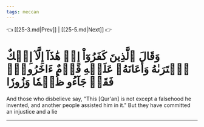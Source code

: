 ```yaml
---
tags: meccan
---
```


👈 [[25-3.md|Prev]] | [[25-5.md|Next]] 👉

# وَقَالَ ٱلَّذِينَ كَفَرُوٓاْ إِنۡ هَٰذَآ إِلَّآ إِفۡكٌ ٱفۡتَرَىٰهُ وَأَعَانَهُۥ عَلَيۡهِ قَوۡمٌ ءَاخَرُونَۖ فَقَدۡ جَآءُو ظُلۡمٗا وَزُورٗا

And those who disbelieve say, "This [Qur'an] is not except a falsehood he invented, and another people assisted him in it." But they have committed an injustice and a lie

---

